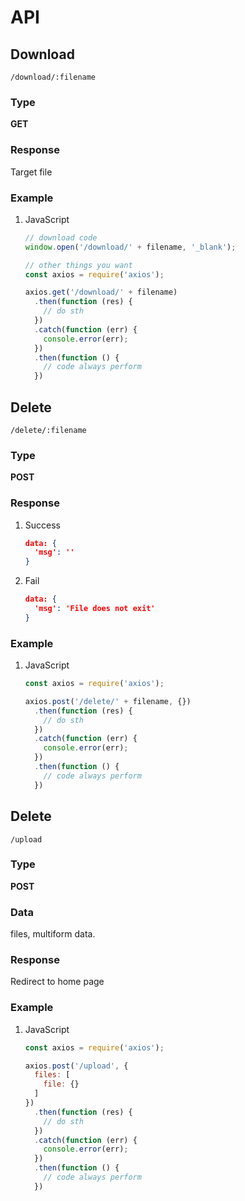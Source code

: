 # API

## Download

`/download/:filename`

### Type

**GET**

### Response

Target file

### Example

1. JavaScript

    ```javaScript
    // download code
    window.open('/download/' + filename, '_blank'); 

    // other things you want
    const axios = require('axios');

    axios.get('/download/' + filename)
      .then(function (res) {
        // do sth
      })
      .catch(function (err) {
        console.error(err);
      })
      .then(function () {
        // code always perform
      })
    ```

## Delete

`/delete/:filename`

### Type

**POST**

### Response

1. Success

    ```json
    data: {
      'msg': ''
    }
    ```

1. Fail

    ```json
    data: {
      'msg': 'File does not exit'
    }
    ```

### Example

1. JavaScript

    ```javaScript
    const axios = require('axios');

    axios.post('/delete/' + filename, {})
      .then(function (res) {
        // do sth
      })
      .catch(function (err) {
        console.error(err);
      })
      .then(function () {
        // code always perform
      })
    ```

## Delete

`/upload`

### Type

**POST**

### Data

files, multiform data.

### Response

Redirect to home page

### Example

1. JavaScript

    ```javaScript
    const axios = require('axios');

    axios.post('/upload', {
      files: [
        file: {}
      ]
    })
      .then(function (res) {
        // do sth
      })
      .catch(function (err) {
        console.error(err);
      })
      .then(function () {
        // code always perform
      })
    ```